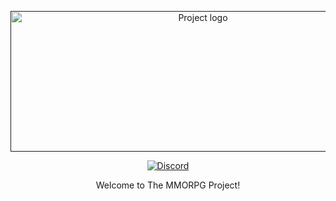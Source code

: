 <p align="center">
  <a href="" rel="noopener">
 <img width=600 height=225 src="https://i.imgur.com/FsnlF8g.png" alt="Project logo"></a>
</p>

<div align="center">

  [![Discord][discord]][discord-url]

</div>

<p align="center">Welcome to The MMORPG Project!</p>

<!-- BADGES -->
[discord]: https://img.shields.io/discord/717790645900673084.svg
<!-- Discord Link -->
[discord-url]: https://discord.gg/W4Nk9gt
